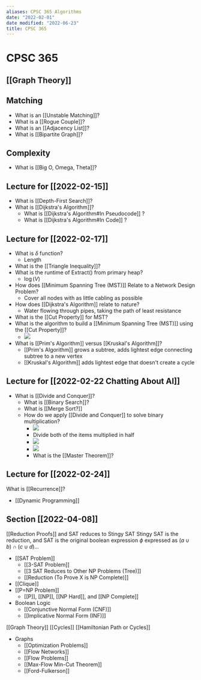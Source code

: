 ```yaml
---
aliases: CPSC 365 Algorithms
date: "2022-02-01"
date modified: "2022-06-23"
title: CPSC 365
---
```


# CPSC 365

## [[Graph Theory]]

## Matching
- What is an [[Unstable Matching]]?
- What is a [[Rogue Couple]]?
- What is an [[Adjacency List]]?
- What is [[Bipartite Graph]]?

## Complexity
- What is [[Big O, Omega, Theta]]?

## Lecture for [[2022-02-15]]
- What is [[Depth-First Search]]?
- What is [[Dijkstra's Algorithm]]?
	 - What is [[Dijkstra's Algorithm#In Pseudocode]] ?
	 - What is [[Dijkstra's Algorithm#In Code]] ?

## Lecture for [[2022-02-17]]
- What is $\delta$  function?
	- Length
- What is the [[Triangle Inequality]]?
- What is the runtime of Extract() from primary heap?
	- $\log( V )$
- How does [[Minimum Spanning Tree (MST)]] Relate to a Network Design Problem?
	- Cover all nodes with as little cabling as possible
- How does [[Dijkstra's Algorithm]] relate to nature?
	- Water flowing through pipes, taking the path of least resistance
- What is the [[Cut Property]] for MST?
- What is the algorithm to build a [[Minimum Spanning Tree (MST)]] using the [[Cut Property]]?
	- ![](https://i.imgur.com/Iuil4dr.png)
- What is [[Prim's Algorithm]] versus [[Kruskal's Algorithm]]?
	- [[Prim's Algorithm]] grows a subtree, adds lightest edge connecting subtree to a new vertex
	- [[Kruskal's Algorithm]] adds lightest edge that doesn't create a cycle

## Lecture for [[2022-02-22 Chatting About AI]]
- What is [[Divide and Conquer]]?
	- What is [[Binary Search]]?
	- What is [[Merge Sort?]]
	- How do we apply [[Divide and Conquer]] to solve binary multiplication?
		- ![](https://i.imgur.com/6CuSV93.png)
		- Divide both of the items multiplied in half
		- ![](https://i.imgur.com/0Ffypz3.png)
		- ![](https://i.imgur.com/YJwHdH9.png)
		- What is the [[Master Theorem]]?

## Lecture for [[2022-02-24]]
What is [[Recurrence]]?
- [[Dynamic Programming]]

## Section [[2022-04-08]]
[[Reduction Proofs]] and SAT reduces to Stingy SAT
Stingy SAT is the reduction, and SAT is the original boolean expression $\phi$ expressed as $(a\cup b) \cap (c\cup d)…$

- [[SAT Problem]]
	- [[3-SAT Problem]]
	- [[3 SAT Reduces to Other NP Problems (Tree)]]
	- [[Reduction (To Prove X is NP Complete)]]
- [[Clique]]
- [[P=NP Problem]]
	- [[P]], [[NP]],  [[NP Hard]], and [[NP Complete]]
- Boolean Logic
	- [[Conjunctive Normal Form (CNF)]]
	- [[Implicative Normal Form (INF)]]

[[Graph Theory]]
[[Cycles]]
[[Hamiltonian Path or Cycles]]

- Graphs
	- [[Optimization Problems]]
	- [[Flow Networks]]
	- [[Flow Problems]]
	- [[Max-Flow Min-Cut Theorem]]
	- [[Ford-Fulkerson]]
